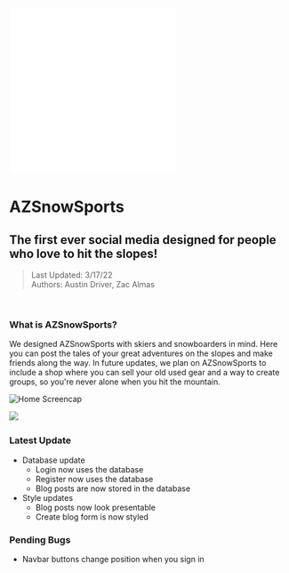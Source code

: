 <img src="https://github.com/ThatGhostToast/AZSnowSports/blob/main/src/main/resources/static/assets/images/AZSnowSports-logos_white.png" width="300" height="300"> </br>
# AZSnowSports
## The first ever social media designed for people who love to hit the slopes!
> Last Updated: 3/17/22</br>
> Authors: Austin Driver, Zac Almas
</br>

### What is AZSnowSports?
We designed AZSnowSports with skiers and snowboarders in mind. Here you can post the tales of your great adventures on the slopes and make friends along the way. In future updates, we plan on AZSnowSports to include a shop where you can sell your old used gear and a way to create groups, so you're never alone when you hit the mountain.

![Home Screencap](https://github.com/ThatGhostToast/AZSnowSports/blob/main/readme%20assets/NewVideo.gif)

<img src="ScreenShotOfTimeline.png">

### Latest Update
* Database update
  - Login now uses the database
  - Register now uses the database
  - Blog posts are now stored in the database
* Style updates 
  - Blog posts now look presentable
  - Create blog form is now styled

### Pending Bugs
* Navbar buttons change position when you sign in
